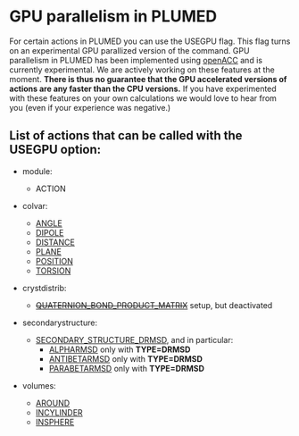 # GPU parallelism in PLUMED

For certain actions in PLUMED you can use the USEGPU flag. This flag turns on an experimental GPU parallized version of the 
command. GPU parallelism in PLUMED has been implemented using [openACC](https://www.openacc.org) and is currently experimental. We are actively working
on these features at the moment. __There is thus no guarantee that the GPU accelerated versions of actions are any faster than 
the CPU versions.__ If you have experimented with these features on your own calculations we would love to hear from you (even 
if your experience was negative.)

## List of actions that can be called with the USEGPU option:

 - module:
   - ACTION

 - colvar:
   - [ANGLE](ANGLE.md)
   - [DIPOLE](DIPOLE.md)
   - [DISTANCE](DISTANCE.md)
   - [PLANE](PLANE.md)
   - [POSITION](POSITION.md)
   - [TORSION](TORSION.md)
 - crystdistrib:
   - ~~[QUATERNION_BOND_PRODUCT_MATRIX](QUATERNION_BOND_PRODUCT_MATRIX.md)~~ setup, but deactivated
 - secondarystructure:
   - [SECONDARY_STRUCTURE_DRMSD](SECONDARY_STRUCTURE_DRMSD.md), and in particular:
     - [ALPHARMSD](ALPHARMSD.md) only with **TYPE=DRMSD**
     - [ANTIBETARMSD](ANTIBETARMSD.md) only with **TYPE=DRMSD**
     - [PARABETARMSD](PARABETARMSD.md) only with **TYPE=DRMSD**
 - volumes:
   - [AROUND](AROUND.md)
   - [INCYLINDER](INCYLINDER.md)
   - [INSPHERE](INSPHERE.md)
